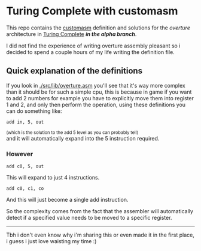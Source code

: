 # Turing Complete with customasm

This repo contains the [customasm](https://github.com/hlorenzi/customasm) definition and solutions for the *overture*
architecture in [Turing Complete](https://store.steampowered.com/app/1444480/Turing_Complete/) ***in the alpha branch***.

I did not find the experience of writing overture assembly pleasant so i decided to spend a couple hours of my life
writing the definition file.

## Quick explanation of the definitions

If you look in [./src/lib/overture.asm](./src/lib/overture.asm) you'll see that it's way more complex than it should be for such a simple cpu,
this is because in game if you want to add 2 numbers for example you have to explicitly move them into register 1 and 2, and only then perform the operation,
using these definitions you can do something like:
```
add in, 5, out
```
<sub>(which is the solution to the add 5 level as you can probably tell)</sub>
<br>and it will automatically expand into the 5 instruction required.

### However
```
add c0, 5, out
```
This will expand to just 4 instructions.
```
add c0, c1, co
```
And this will just become a single add instruction.

So the complexity comes from the fact that the assembler will automatically detect if a specified value needs to be moved to a specific register.

---
Tbh i don't even know why i'm sharing this or even made it in the first place, i guess i just love waisting my time :)